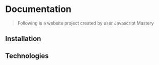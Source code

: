 # Documentation
 > Following is a website project created by user Javascript Mastery

## Installation



## Technologies
